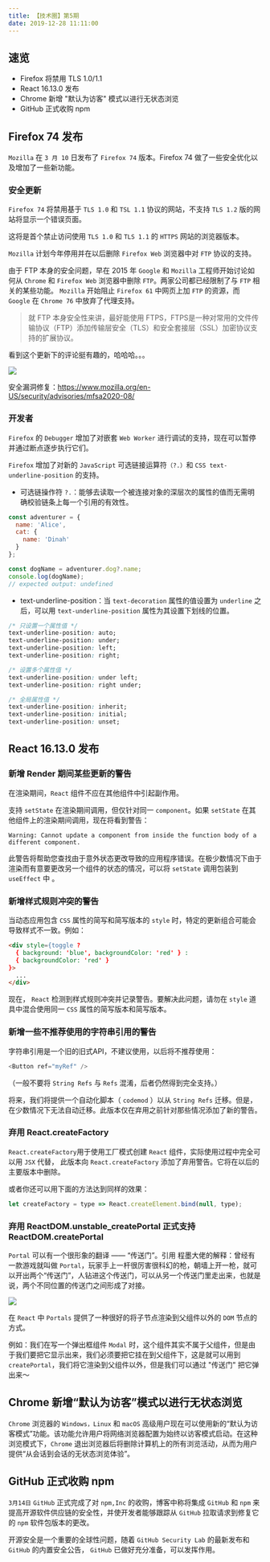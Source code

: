 ```yaml
---
title: 【技术圈】第5期
date: 2019-12-28 11:11:00
---
```


## 速览

- Firefox 将禁用 TLS 1.0/1.1
- React 16.13.0 发布
- Chrome 新增 "默认为访客" 模式以进行无状态浏览
- GitHub 正式收购 npm

## Firefox 74 发布

`Mozilla` 在 `3 月 10` 日发布了 `Firefox 74` 版本。Firefox 74 做了一些安全优化以及增加了一些新功能。

### 安全更新

`Firefox 74` 将禁用基于 `TLS 1.0` 和 `TSL 1.1` 协议的网站，不支持 `TLS 1.2` 版的网站将显示一个错误页面。

这将是首个禁止访问使用 `TLS 1.0` 和 `TLS 1.1` 的 `HTTPS` 网站的浏览器版本。

`Mozilla` 计划今年停用并在以后删除 `Firefox Web` 浏览器中对 `FTP` 协议的支持。

由于 FTP 本身的安全问题，早在 2015 年 `Google` 和 `Mozilla` 工程师开始讨论如何从 `Chrome` 和 `Firefox Web` 浏览器中删除 `FTP`。两家公司都已经限制了与 `FTP` 相关的某些功能。 `Mozilla` 开始阻止 `Firefox 61` 中网页上加 `FTP` 的资源，而 `Google` 在 `Chrome 76` 中放弃了代理支持。

> 就 FTP 本身安全性来讲，最好能使用 FTPS，FTPS是一种对常用的文件传输协议（FTP）添加传输层安全（TLS）和安全套接层（SSL）加密协议支持的扩展协议。

看到这个更新下的评论挺有趣的，哈哈哈。。。

![](https://lsqimg-1257917459.cos.ap-beijing.myqcloud.com/20200322172908.png)

安全漏洞修复：https://www.mozilla.org/en-US/security/advisories/mfsa2020-08/

### 开发者

`Firefox` 的 `Debugger` 增加了对嵌套 `Web Worker` 进行调试的支持，现在可以暂停并通过断点逐步执行它们。

`Firefox` 增加了对新的 `JavaScript` 可选链接运算符`（?.）`和 `CSS text-underline-position` 的支持。


- 可选链操作符 `?.`：能够去读取一个被连接对象的深层次的属性的值而无需明确校验链条上每一个引用的有效性。

```js
const adventurer = {
  name: 'Alice',
  cat: {
    name: 'Dinah'
  }
};

const dogName = adventurer.dog?.name;
console.log(dogName);
// expected output: undefined

```


- text-underline-position：当 `text-decoration` 属性的值设置为 `underline` 之后，可以用 `text-underline-position` 属性为其设置下划线的位置。

```css
/* 只设置一个属性值 */
text-underline-position: auto;
text-underline-position: under;
text-underline-position: left;
text-underline-position: right;

/* 设置多个属性值 */
text-underline-position: under left;
text-underline-position: right under;

/* 全局属性值 */
text-underline-position: inherit;
text-underline-position: initial;
text-underline-position: unset;
```

## React 16.13.0 发布

### 新增 Render 期间某些更新的警告

在渲染期间，`React` 组件不应在其他组件中引起副作用。

支持 `setState` 在渲染期间调用，但仅针对同一 `component`。如果 `setState` 在其他组件上的渲染期间调用，现在将看到警告：

```
Warning: Cannot update a component from inside the function body of a different component.
```

此警告将帮助您查找由于意外状态更改导致的应用程序错误。在极少数情况下由于渲染而有意要更改另一个组件的状态的情况，可以将 `setState` 调用包装到 `useEffect` 中 。

### 新增样式规则冲突的警告


当动态应用包含 `CSS` 属性的简写和简写版本的 `style` 时，特定的更新组合可能会导致样式不一致。例如：

```html
<div style={toggle ? 
  { background: 'blue', backgroundColor: 'red' } : 
  { backgroundColor: 'red' }
}>
  ...
</div>
```

现在， `React` 检测到样式规则冲突并记录警告。要解决此问题，请勿在 `style` 道具中混合使用同一 `CSS` 属性的简写版本和简写版本。

### 新增一些不推荐使用的字符串引用的警告

字符串引用是一个旧的旧式API，不建议使用，以后将不推荐使用：

```js
<Button ref="myRef" />
```

（一般不要将 `String Refs` 与 `Refs` 混淆，后者仍然得到完全支持。）

将来，我们将提供一个自动化脚本（ `codemod` ）以从 `String Refs` 迁移。但是，在少数情况下无法自动迁移。此版本仅在弃用之前针对那些情况添加了新的警告。

### 弃用 React.createFactory

`React.createFactory`用于使用工厂模式创建 `React` 组件，实际使用过程中完全可以用 `JSX` 代替， 此版本向 `React.createFactory` 添加了弃用警告。它将在以后的主要版本中删除。

或者你还可以用下面的方法达到同样的效果：

```js
let createFactory = type => React.createElement.bind(null, type);
```

### 弃用 ReactDOM.unstable_createPortal 正式支持 ReactDOM.createPortal

`Portal` 可以有一个很形象的翻译 —— “传送门”。引用 程墨大佬的解释：曾经有一款游戏就叫做 `Portal`，玩家手上一杆很厉害很科幻的枪，朝墙上开一枪，就可以开出两个“传送门”，人钻进这个传送门，可以从另一个传送门里走出来，也就是说，两个不同位置的传送门之间形成了对接。

![](https://lsqimg-1257917459.cos.ap-beijing.myqcloud.com/20200322180048.png)

在 `React` 中 `Portals` 提供了一种很好的将子节点渲染到父组件以外的 `DOM` 节点的方式。

例如：我们在写一个弹出框组件 `Modal` 时，这个组件其实不属于父组件，但是由于我们要把它显示出来，我们必须要把它挂在到父组件下，这是就可以用到 `createPortal`，我们将它渲染到父组件以外，但是我们可以通过 "传送门" 把它弹出来～


## Chrome 新增“默认为访客”模式以进行无状态浏览

`Chrome` 浏览器的 `Windows，Linux` 和 `macOS` 高级用户现在可以使用新的“默认为访客模式”功能。该功能允许用户将网络浏览器配置为始终以访客模式启动。在这种浏览模式下，`Chrome` 退出浏览器后将删除计算机上的所有浏览活动，从而为用户提供“从会话到会话的无状态浏览体验”。

## GitHub 正式收购 npm

`3月14日` `GitHub` 正式完成了对 `npm,Inc` 的收购，博客中称将集成 `GitHub` 和 `npm` 来提高开源软件供应链的安全性，并使开发者能够跟踪从 `GitHub` 拉取请求到修复它的 `npm` 软件包版本的更改。

开源安全是一个重要的全球性问题，随着 `GitHub Security Lab` 的最新发布和 `GitHub` 的内置安全公告， `GitHub` 已做好充分准备，可以发挥作用。

